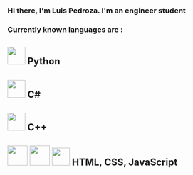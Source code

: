 ### Hi there, I'm Luis Pedroza. I'm an engineer student

### Currently known languages are :

## <img src = "https://user-images.githubusercontent.com/115313081/227296757-50ca16ca-4587-4498-b50f-d8c7167a3012.png" width="40" /> Python
## <img src = https://user-images.githubusercontent.com/115313081/227298639-a3a1453f-df44-4d05-b177-09a8d1ea49a8.png width = "40" /> C#
## <img src = https://user-images.githubusercontent.com/115313081/227299115-89ced297-1634-475c-9a4a-19c29a8ef466.png width = "40" /> C++
## <img src = https://user-images.githubusercontent.com/115313081/227299839-9ac44e50-57e9-436f-9f8f-a47ba3f36d6d.png width = "45"> <img src = https://user-images.githubusercontent.com/115313081/227299880-7d49f638-09e1-4577-bbdd-8f1f6121d8c6.png width = "45"/> <img src = "https://user-images.githubusercontent.com/115313081/227301871-a1eb21d3-2081-4bfd-b98e-62b1b22dadcb.png" width = "40"/> HTML, CSS, JavaScript

<!--!

**Luis-Pedroza/Luis-Pedroza** is a ✨ _special_ ✨ repository because its `README.md` (this file) appears on your GitHub profile.

Here are some ideas to get you started:

- 🔭 I’m currently working on ...
- 🌱 I’m currently learning ...
- 👯 I’m looking to collaborate on ...
- 🤔 I’m looking for help with ...
- 💬 Ask me about ...
- 📫 How to reach me: ...
- 😄 Pronouns: ...
- ⚡ Fun fact: ...
-->
